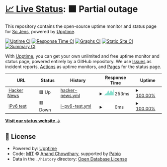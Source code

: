 # [📈 Live Status](https://status.nxapi.us.kg): <!--live status--> **🟧 Partial outage**

This repository contains the open-source uptime monitor and status page for [So Jens](https://status.nxapi.us.kg), powered by [Upptime](https://github.com/upptime/upptime).

[![Uptime CI](https://github.com/somehow22/status/workflows/Uptime%20CI/badge.svg)](https://github.com/somehow22/status/actions?query=workflow%3A%22Uptime+CI%22)
[![Response Time CI](https://github.com/somehow22/status/workflows/Response%20Time%20CI/badge.svg)](https://github.com/somehow22/status/actions?query=workflow%3A%22Response+Time+CI%22)
[![Graphs CI](https://github.com/somehow22/status/workflows/Graphs%20CI/badge.svg)](https://github.com/somehow22/status/actions?query=workflow%3A%22Graphs+CI%22)
[![Static Site CI](https://github.com/somehow22/status/workflows/Static%20Site%20CI/badge.svg)](https://github.com/somehow22/status/actions?query=workflow%3A%22Static+Site+CI%22)
[![Summary CI](https://github.com/somehow22/status/workflows/Summary%20CI/badge.svg)](https://github.com/somehow22/status/actions?query=workflow%3A%22Summary+CI%22)

With [Upptime](https://upptime.js.org), you can get your own unlimited and free uptime monitor and status page, powered entirely by a GitHub repository. We use [Issues](https://github.com/somehow22/status/issues) as incident reports, [Actions](https://github.com/somehow22/status/actions) as uptime monitors, and [Pages](https://status.nxapi.us.kg) for the status page.

<!--start: status pages-->
<!-- This summary is generated by Upptime (https://github.com/upptime/upptime) -->
<!-- Do not edit this manually, your changes will be overwritten -->
<!-- prettier-ignore -->
| URL | Status | History | Response Time | Uptime |
| --- | ------ | ------- | ------------- | ------ |
| <img alt="" src="https://icons.duckduckgo.com/ip3/news.ycombinator.com.ico" height="13"> [Hacker News](https://news.ycombinator.com) | 🟩 Up | [hacker-news.yml](https://github.com/somehow22/status/commits/HEAD/history/hacker-news.yml) | <details><summary><img alt="Response time graph" src="./graphs/hacker-news/response-time-week.png" height="20"> 253ms</summary><br><a href="https://status.nxapi.us.kg/history/hacker-news"><img alt="Response time 292" src="https://img.shields.io/endpoint?url=https%3A%2F%2Fraw.githubusercontent.com%2Fsomehow22%2Fstatus%2FHEAD%2Fapi%2Fhacker-news%2Fresponse-time.json"></a><br><a href="https://status.nxapi.us.kg/history/hacker-news"><img alt="24-hour response time 435" src="https://img.shields.io/endpoint?url=https%3A%2F%2Fraw.githubusercontent.com%2Fsomehow22%2Fstatus%2FHEAD%2Fapi%2Fhacker-news%2Fresponse-time-day.json"></a><br><a href="https://status.nxapi.us.kg/history/hacker-news"><img alt="7-day response time 253" src="https://img.shields.io/endpoint?url=https%3A%2F%2Fraw.githubusercontent.com%2Fsomehow22%2Fstatus%2FHEAD%2Fapi%2Fhacker-news%2Fresponse-time-week.json"></a><br><a href="https://status.nxapi.us.kg/history/hacker-news"><img alt="30-day response time 287" src="https://img.shields.io/endpoint?url=https%3A%2F%2Fraw.githubusercontent.com%2Fsomehow22%2Fstatus%2FHEAD%2Fapi%2Fhacker-news%2Fresponse-time-month.json"></a><br><a href="https://status.nxapi.us.kg/history/hacker-news"><img alt="1-year response time 292" src="https://img.shields.io/endpoint?url=https%3A%2F%2Fraw.githubusercontent.com%2Fsomehow22%2Fstatus%2FHEAD%2Fapi%2Fhacker-news%2Fresponse-time-year.json"></a></details> | <details><summary><a href="https://status.nxapi.us.kg/history/hacker-news">100.00%</a></summary><a href="https://status.nxapi.us.kg/history/hacker-news"><img alt="All-time uptime 100.00%" src="https://img.shields.io/endpoint?url=https%3A%2F%2Fraw.githubusercontent.com%2Fsomehow22%2Fstatus%2FHEAD%2Fapi%2Fhacker-news%2Fuptime.json"></a><br><a href="https://status.nxapi.us.kg/history/hacker-news"><img alt="24-hour uptime 100.00%" src="https://img.shields.io/endpoint?url=https%3A%2F%2Fraw.githubusercontent.com%2Fsomehow22%2Fstatus%2FHEAD%2Fapi%2Fhacker-news%2Fuptime-day.json"></a><br><a href="https://status.nxapi.us.kg/history/hacker-news"><img alt="7-day uptime 100.00%" src="https://img.shields.io/endpoint?url=https%3A%2F%2Fraw.githubusercontent.com%2Fsomehow22%2Fstatus%2FHEAD%2Fapi%2Fhacker-news%2Fuptime-week.json"></a><br><a href="https://status.nxapi.us.kg/history/hacker-news"><img alt="30-day uptime 100.00%" src="https://img.shields.io/endpoint?url=https%3A%2F%2Fraw.githubusercontent.com%2Fsomehow22%2Fstatus%2FHEAD%2Fapi%2Fhacker-news%2Fuptime-month.json"></a><br><a href="https://status.nxapi.us.kg/history/hacker-news"><img alt="1-year uptime 100.00%" src="https://img.shields.io/endpoint?url=https%3A%2F%2Fraw.githubusercontent.com%2Fsomehow22%2Fstatus%2FHEAD%2Fapi%2Fhacker-news%2Fuptime-year.json"></a></details>
| <img alt="" src="https://icons.duckduckgo.com/ip3/null.ico" height="13"> [IPv6 test](forwardemail.net) | 🟥 Down | [i-pv6-test.yml](https://github.com/somehow22/status/commits/HEAD/history/i-pv6-test.yml) | <details><summary><img alt="Response time graph" src="./graphs/i-pv6-test/response-time-week.png" height="20"> 0ms</summary><br><a href="https://status.nxapi.us.kg/history/i-pv6-test"><img alt="Response time 0" src="https://img.shields.io/endpoint?url=https%3A%2F%2Fraw.githubusercontent.com%2Fsomehow22%2Fstatus%2FHEAD%2Fapi%2Fi-pv6-test%2Fresponse-time.json"></a><br><a href="https://status.nxapi.us.kg/history/i-pv6-test"><img alt="24-hour response time 0" src="https://img.shields.io/endpoint?url=https%3A%2F%2Fraw.githubusercontent.com%2Fsomehow22%2Fstatus%2FHEAD%2Fapi%2Fi-pv6-test%2Fresponse-time-day.json"></a><br><a href="https://status.nxapi.us.kg/history/i-pv6-test"><img alt="7-day response time 0" src="https://img.shields.io/endpoint?url=https%3A%2F%2Fraw.githubusercontent.com%2Fsomehow22%2Fstatus%2FHEAD%2Fapi%2Fi-pv6-test%2Fresponse-time-week.json"></a><br><a href="https://status.nxapi.us.kg/history/i-pv6-test"><img alt="30-day response time 0" src="https://img.shields.io/endpoint?url=https%3A%2F%2Fraw.githubusercontent.com%2Fsomehow22%2Fstatus%2FHEAD%2Fapi%2Fi-pv6-test%2Fresponse-time-month.json"></a><br><a href="https://status.nxapi.us.kg/history/i-pv6-test"><img alt="1-year response time 0" src="https://img.shields.io/endpoint?url=https%3A%2F%2Fraw.githubusercontent.com%2Fsomehow22%2Fstatus%2FHEAD%2Fapi%2Fi-pv6-test%2Fresponse-time-year.json"></a></details> | <details><summary><a href="https://status.nxapi.us.kg/history/i-pv6-test">100.00%</a></summary><a href="https://status.nxapi.us.kg/history/i-pv6-test"><img alt="All-time uptime 100.00%" src="https://img.shields.io/endpoint?url=https%3A%2F%2Fraw.githubusercontent.com%2Fsomehow22%2Fstatus%2FHEAD%2Fapi%2Fi-pv6-test%2Fuptime.json"></a><br><a href="https://status.nxapi.us.kg/history/i-pv6-test"><img alt="24-hour uptime 100.00%" src="https://img.shields.io/endpoint?url=https%3A%2F%2Fraw.githubusercontent.com%2Fsomehow22%2Fstatus%2FHEAD%2Fapi%2Fi-pv6-test%2Fuptime-day.json"></a><br><a href="https://status.nxapi.us.kg/history/i-pv6-test"><img alt="7-day uptime 100.00%" src="https://img.shields.io/endpoint?url=https%3A%2F%2Fraw.githubusercontent.com%2Fsomehow22%2Fstatus%2FHEAD%2Fapi%2Fi-pv6-test%2Fuptime-week.json"></a><br><a href="https://status.nxapi.us.kg/history/i-pv6-test"><img alt="30-day uptime 100.00%" src="https://img.shields.io/endpoint?url=https%3A%2F%2Fraw.githubusercontent.com%2Fsomehow22%2Fstatus%2FHEAD%2Fapi%2Fi-pv6-test%2Fuptime-month.json"></a><br><a href="https://status.nxapi.us.kg/history/i-pv6-test"><img alt="1-year uptime 100.00%" src="https://img.shields.io/endpoint?url=https%3A%2F%2Fraw.githubusercontent.com%2Fsomehow22%2Fstatus%2FHEAD%2Fapi%2Fi-pv6-test%2Fuptime-year.json"></a></details>

<!--end: status pages-->

[**Visit our status website →**](https://status.nxapi.us.kg)

## 📄 License

- Powered by: [Upptime](https://github.com/upptime/upptime)
- Code: [MIT](./LICENSE) © [Anand Chowdhary](https://anandchowdhary.com), supported by [Pabio](https://pabio.com)
- Data in the `./history` directory: [Open Database License](https://opendatacommons.org/licenses/odbl/1-0/)

